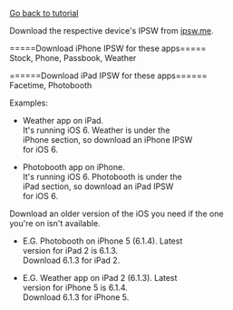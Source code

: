 [Go back to tutorial](https://calvink19.github.io/unsupportedapps.html)

Download the respective device's IPSW from [ipsw.me](https://ipsw.me/).


=====Download iPhone IPSW for these apps=====\
Stock, Phone, Passbook, Weather

======Download iPad IPSW for these apps======\
Facetime, Photobooth


Examples:
- Weather app on iPad.\
It's running iOS 6. Weather is under the\
iPhone section, so download an iPhone IPSW\
for iOS 6.


- Photobooth app on iPhone.\
It's running iOS 6. Photobooth is under the\
iPad section, so download an iPad IPSW\
for iOS 6.

Download an older version of the iOS you need if the one\
you're on isn't available. 

- E.G. Photobooth on iPhone 5 (6.1.4). Latest\
version for iPad 2 is 6.1.3.\
Download 6.1.3 for iPad 2.


- E.G. Weather app on iPad 2 (6.1.3). Latest\
version for iPhone 5 is 6.1.4.\
Download 6.1.3 for iPhone 5.
